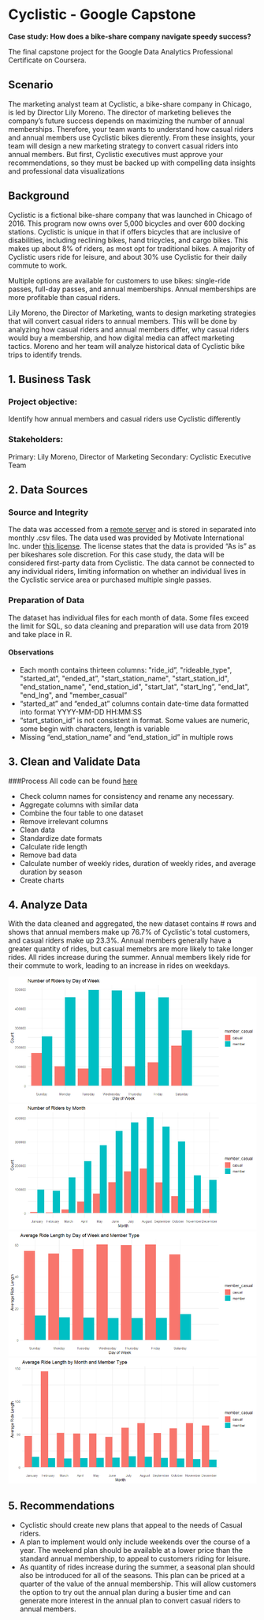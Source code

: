 # Cyclistic - Google Capstone
**Case study: How does a bike-share company navigate speedy success?**

The final capstone project for the Google Data Analytics Professional Certificate on Coursera.

## Scenario

The marketing analyst team at Cyclistic, a bike-share company in Chicago, is led by Director Lily Moreno. The director of marketing believes the company’s future success depends on maximizing the number of annual memberships. Therefore, your team wants to understand how casual riders and annual members use Cyclistic bikes dierently. From these insights, your team will design a new marketing strategy to convert casual riders into annual members. But first, Cyclistic executives must approve your recommendations, so they must be backed up with compelling data insights and professional data visualizations

## Background

Cyclistic is a fictional bike-share company that was launched in Chicago of 2016. This program now owns over 5,000 bicycles and over 600 docking stations. Cyclistic is unique in that if offers bicycles that are inclusive of disabilities, including reclining bikes, hand tricycles, and cargo bikes. This makes up about 8% of riders, as most opt for traditional bikes. A majority of Cyclistic users ride for leisure, and about 30% use Cyclistic for their daily commute to work.

Multiple options are available for customers to use bikes: single-ride passes, full-day passes, and annual memberships. Annual memberships are more profitable than casual riders.

Lily Moreno, the Director of Marketing, wants to design marketing strategies that will convert casual riders to annual members. This will be done by analyzing how casual riders and annual members differ, why casual riders would buy a membership, and how digital media can affect marketing tactics. Moreno and her team will analyze historical data of Cyclistic bike trips to identify trends.

## 1. Business Task

### Project objective: 
Identify how annual members and casual riders use Cyclistic differently

### Stakeholders:
Primary: Lily Moreno, Director of Marketing
Secondary: Cyclistic Executive Team

## 2. Data Sources

### Source and Integrity
The data was accessed from a [remote server](https://divvy-tripdata.s3.amazonaws.com/index.html) and is stored in separated into monthly .csv files. The data used was provided by Motivate International Inc. under [this license](https://divvybikes.com/data-license-agreement). The license states that the data is provided “As is” as per bikeshares sole discretion. For this case study, the data will be considered first-party data from Cyclistic. The data cannot be connected to any individual riders, limiting information on whether an individual lives in the Cyclistic service area or purchased multiple single passes. 


### Preparation of Data
The dataset has individual files for each month of data. Some files exceed the limit for SQL, so data cleaning and preparation will use data from 2019 and take place in R.

#### Observations
* Each month contains thirteen columns: "ride_id”, "rideable_type", "started_at", "ended_at”, "start_station_name", "start_station_id", "end_station_name", "end_station_id", "start_lat", "start_lng”, "end_lat", "end_lng", and "member_casual”
* “started_at” and “ended_at” columns contain date-time data formatted into format YYYY-MM-DD HH:MM:SS
* “start_station_id” is not consistent in format. Some values are numeric, some begin with characters, length is variable
* Missing “end_station_name” and “end_station_id” in multiple rows

## 3. Clean and Validate Data

###Process
All code can be found [here]()

* Check column names for consistency and rename any necessary.
* Aggregate columns with similar data
* Combine the four table to one dataset
* Remove irrelevant columns
* Clean data
* Standardize date formats
* Calculate ride length
* Remove bad data
* Calculate number of weekly rides, duration of weekly rides, and average duration by season
* Create charts


## 4. Analyze Data

With the data cleaned and aggregated, the new dataset contains # rows and shows that annual members make up 76.7% of Cyclistic's total customers, and casual riders make up 23.3%. Annual members generally have a greater quantity of rides, but casual memebrs are more likely to take longer rides. All rides increase during the summer. Annual members likely ride for their commute to work, leading to an increase in rides on weekdays.

 ![Riders by Day of Week](https://github.com/madmarbles/Cyclistic---Google-Capstone/blob/main/quantity_weekday.png)  ![Riders by Month](https://github.com/madmarbles/Cyclistic---Google-Capstone/blob/main/quantity_month.png)
 ![Average Duration of Rides by Weekday](https://github.com/madmarbles/Cyclistic---Google-Capstone/blob/main/duration_weekday.png)  ![Average Duration of Rides by Month](https://github.com/madmarbles/Cyclistic---Google-Capstone/blob/main/duration_month.png)

## 5. Recommendations

* Cyclistic should create new plans that appeal to the needs of Casual riders.
* A plan to implement would only include weekends over the course of a year. The weekend plan should be available at a lower price than the standard annual membership, to appeal to customers riding for leisure.
* As quantity of rides increase during the summer, a seasonal plan should also be introduced for all of the seasons. This plan can be priced at a quarter of the value of the annual membership. This will allow customers the option to try out the annual plan during a busier time and can generate more interest in the annual plan to convert casual riders to annual members.
